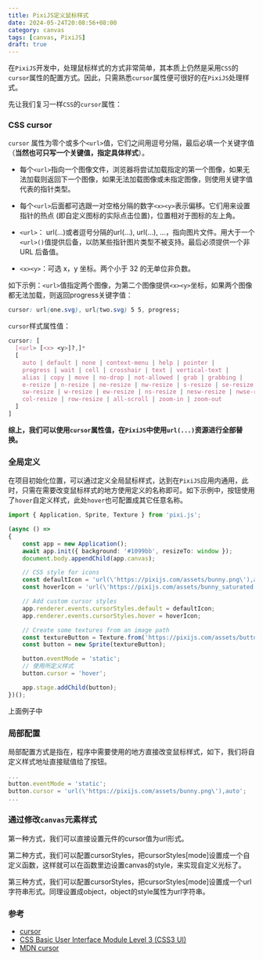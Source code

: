 ```yaml
---
title: PixiJS定义鼠标样式
date: 2024-05-24T20:08:56+08:00
category: canvas
tags: [canvas, PixiJS]
draft: true
---
```


在`PixiJS`开发中，处理鼠标样式的方式非常简单，其本质上仍然是采用`CSS`的`cursor`属性的配置方式。因此，只需熟悉`cursor`属性便可很好的在`PixiJS`处理样式。

先让我们复习一样`CSS`的`cursor`属性：

### CSS cursor

`cursor` 属性为零个或多个`<url>`值，它们之间用逗号分隔，最后必填一个关键字值（**当然也可只写一个关键值，指定具体样式**）。

- 每个`<url>`指向一个图像文件，浏览器将尝试加载指定的第一个图像，如果无法加载则返回下一个图像，如果无法加载图像或未指定图像，则使用关键字值代表的指针类型。

- 每个`<url>`后面都可选跟一对空格分隔的数字`<x><y>`表示偏移。它们用来设置指针的热点 (即自定义图标的实际点击位置)，位置相对于图标的左上角。

- `<url>`： url(…)或者逗号分隔的url(…), url(…), …，指向图片文件。用大于一个`<url>()`值提供后备，以防某些指针图片类型不被支持。最后必须提供一个非 URL 后备值。

- `<x><y>`：可选 x，y 坐标。两个小于 32 的无单位非负数。

如下示例：`<url>`值指定两个图像，为第二个图像提供`<x><y>`坐标，如果两个图像都无法加载，则返回progress关键字值：

```css
cursor: url(one.svg), url(two.svg) 5 5, progress;
```

`cursor`样式属性值：
```css
cursor: [
  [<url> [<x> <y>]?,]*
  [
    auto | default | none | context-menu | help | pointer |
    progress | wait | cell | crosshair | text | vertical-text |
    alias | copy | move | no-drop | not-allowed | grab | grabbing |
    e-resize | n-resize | ne-resize | nw-resize | s-resize | se-resize |
    sw-resize | w-resize | ew-resize | ns-resize | nesw-resize | nwse-resize |
    col-resize | row-resize | all-scroll | zoom-in | zoom-out
  ]
]
```

**综上，我们可以使用`cursor`属性值，在`PixiJS`中使用`url(...)`资源进行全部替换。**



### 全局定义

在项目初始化位置，可以通过定义全局鼠标样式，达到在`PixiJS`应用内通用，此时，只需在需要改变鼠标样式的地方使用定义的名称即可。如下示例中，按钮使用了`hover`自定义样式，此处`hover`也可配置成其它任意名称。
```ts
import { Application, Sprite, Texture } from 'pixi.js';

(async () =>
{
    const app = new Application();
    await app.init({ background: '#1099bb', resizeTo: window });
    document.body.appendChild(app.canvas);

    // CSS style for icons
    const defaultIcon = 'url(\'https://pixijs.com/assets/bunny.png\'),auto';
    const hoverIcon = 'url(\'https://pixijs.com/assets/bunny_saturated.png\'),auto';

    // Add custom cursor styles
    app.renderer.events.cursorStyles.default = defaultIcon;
    app.renderer.events.cursorStyles.hover = hoverIcon;

    // Create some textures from an image path
    const textureButton = Texture.from('https://pixijs.com/assets/button.png');
    const button = new Sprite(textureButton);

    button.eventMode = 'static';
    // 使用所定义样式
    button.cursor = 'hover';

    app.stage.addChild(button);
})();
```
上面例子中


### 局部配置

局部配置方式是指在，程序中需要使用的地方直接改变鼠标样式，如下，我们将自定义样式地址直接赋值给了按钮。
```ts
...
button.eventMode = 'static';
button.cursor = 'url(\'https://pixijs.com/assets/bunny.png\'),auto';
...
```

### 通过修改`canvas`元素样式




第一种方式，我们可以直接设置元件的cursor值为url形式。

第二种方式，我们可以配置cursorStyles，把cursorStyles[mode]设置成一个自定义函数，这样就可以在函数里边设置canvas的style，来实现自定义光标了。

第三种方式，我们可以配置cursorStyles，把cursorStyles[mode]设置成一个url字符串形式。同理设置成object，object的style属性为url字符串。




### 参考

- [cursor](https://css-tricks.com/almanac/properties/c/cursor/)
- [CSS Basic User Interface Module Level 3 (CSS3 UI)](https://www.w3.org/TR/css-ui-3/#cursor)<br/>
- [MDN cursor](https://developer.mozilla.org/en-US/docs/Web/CSS/cursor)

